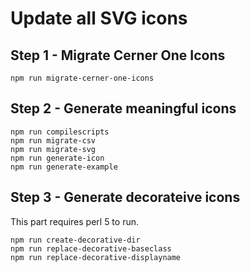 # Update all SVG icons
## Step 1 - Migrate Cerner One Icons

    npm run migrate-cerner-one-icons

## Step 2 - Generate meaningful icons

    npm run compilescripts
    npm run migrate-csv
    npm run migrate-svg
    npm run generate-icon
    npm run generate-example

## Step 3 - Generate decorateive icons

This part requires perl 5 to run.

    npm run create-decorative-dir
    npm run replace-decorative-baseclass
    npm run replace-decorative-displayname